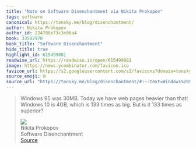 ```yaml
---
title: "Note on Software Disenchantment via Nikita Prokopov"
tags: software
canonical: https://tonsky.me/blog/disenchantment/
author: Nikita Prokopov
author_id: 224788e73c3e96a4
book: 33502970
book_title: "Software Disenchantment"
hide_title: true
highlight_id: 615499881
readwise_url: https://readwise.io/open/615499881
image: https://news.ycombinator.com/favicon.ico
favicon_url: https://s2.googleusercontent.com/s2/favicons?domain=tonsky.me
source_emoji: 🌐
source_url: "https://tonsky.me/blog/disenchantment/#:~:text=Windows%2095%20was,times%20as%20superior%3F"
---
```


> Windows 95 was 30MB. Today we have web pages heavier than that! Windows 10 is 4GB, which is 133 times as big. But is it 133 times as superior?
> <div class="quoteback-footer"><div class="quoteback-avatar"><img class="mini-favicon" src="https://s2.googleusercontent.com/s2/favicons?domain=tonsky.me"></div><div class="quoteback-metadata"><div class="metadata-inner"><span style="display:none">FROM:</span><div aria-label="Nikita Prokopov" class="quoteback-author"> Nikita Prokopov</div><div aria-label="Software Disenchantment" class="quoteback-title"> Software Disenchantment</div></div></div><div class="quoteback-backlink"><a target="_blank" aria-label="go to the full text of this quotation" rel="noopener" href="https://tonsky.me/blog/disenchantment/#:~:text=Windows%2095%20was,times%20as%20superior%3F" class="quoteback-arrow"> Source</a></div></div>
